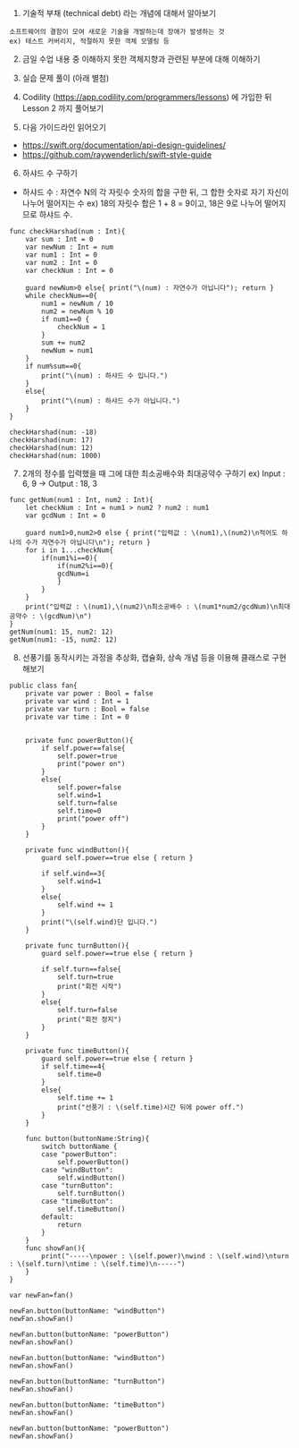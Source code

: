 1. 기술적 부채 (technical debt) 라는 개념에 대해서 알아보기
```
소프트웨어의 결함이 모여 새로운 기술을 개발하는데 장애가 발생하는 것
ex) 테스트 커버리지, 적절하지 못한 객체 모델링 등
```
2. 금일 수업 내용 중 이해하지 못한 객체지향과 관련된 부분에 대해 이해하기

3. 실습 문제 풀이 (아래 별첨)

4. Codility (https://app.codility.com/programmers/lessons) 에 가입한 뒤 Lesson 2 까지 풀어보기

5. 다음 가이드라인 읽어오기
- https://swift.org/documentation/api-design-guidelines/
- https://github.com/raywenderlich/swift-style-guide

6. 하샤드 수 구하기 
  - 하샤드 수 : 자연수 N의 각 자릿수 숫자의 합을 구한 뒤, 그 합한 숫자로 자기 자신이 나누어 떨어지는 수
  ex) 18의 자릿수 합은 1 + 8 = 9이고, 18은 9로 나누어 떨어지므로 하샤드 수.
```
func checkHarshad(num : Int){
	var sum : Int = 0
	var newNum : Int = num
	var num1 : Int = 0
	var num2 : Int = 0
	var checkNum : Int = 0
	
	guard newNum>0 else{ print("\(num) : 자연수가 아닙니다"); return }
	while checkNum==0{
		num1 = newNum / 10
		num2 = newNum % 10
		if num1==0 {
			checkNum = 1
		}
		sum += num2
		newNum = num1
	}
	if num%sum==0{	
		print("\(num) : 하샤드 수 입니다.")
	}
	else{
		print("\(num) : 하샤드 수가 아닙니다.")
	}
}
  
checkHarshad(num: -18)
checkHarshad(num: 17)
checkHarshad(num: 12)
checkHarshad(num: 1000)
```

7. 2개의 정수를 입력했을 때 그에 대한 최소공배수와 최대공약수 구하기
  ex) Input : 6, 9   ->  Output : 18, 3
```
func getNum(num1 : Int, num2 : Int){
	let checkNum : Int = num1 > num2 ? num2 : num1
	var gcdNum : Int = 0

	guard num1>0,num2>0 else { print("입력값 : \(num1),\(num2)\n적어도 하나의 수가 자연수가 아닙니다\n"); return }
	for i in 1...checkNum{
		if(num1%i==0){
			if(num2%i==0){
			gcdNum=i
			}
		}
	}
	print("입력값 : \(num1),\(num2)\n최소공배수 : \(num1*num2/gcdNum)\n최대공약수 : \(gcdNum)\n")
}
getNum(num1: 15, num2: 12)
getNum(num1: -15, num2: 12)
```
8. 선풍기를 동작시키는 과정을 추상화, 캡슐화, 상속 개념 등을 이용해 클래스로 구현해보기
```
public class fan{
    private var power : Bool = false
    private var wind : Int = 1
    private var turn : Bool = false
    private var time : Int = 0


    private func powerButton(){
        if self.power==false{
            self.power=true
            print("power on")
        }
        else{
            self.power=false
            self.wind=1
            self.turn=false
            self.time=0
            print("power off")
        }
    }

    private func windButton(){
        guard self.power==true else { return }

        if self.wind==3{
            self.wind=1
        }
        else{
            self.wind += 1
        }
        print("\(self.wind)단 입니다.")
    }

    private func turnButton(){
        guard self.power==true else { return }

        if self.turn==false{
            self.turn=true
            print("회전 시작")
        }
        else{
            self.turn=false
            print("회전 정지")
        }
    }

    private func timeButton(){
        guard self.power==true else { return }
        if self.time==4{
            self.time=0
        }
        else{
            self.time += 1
            print("선풍기 : \(self.time)시간 뒤에 power off.")
        }
    }

    func button(buttonName:String){
        switch buttonName {
        case "powerButton":
            self.powerButton()
        case "windButton":
            self.windButton()
        case "turnButton":
            self.turnButton()
        case "timeButton":
            self.timeButton()
        default:
            return
        }
    }
    func showFan(){
        print("-----\npower : \(self.power)\nwind : \(self.wind)\nturn : \(self.turn)\ntime : \(self.time)\n-----")
    }
}

var newFan=fan()

newFan.button(buttonName: "windButton")
newFan.showFan()

newFan.button(buttonName: "powerButton")
newFan.showFan()

newFan.button(buttonName: "windButton")
newFan.showFan()

newFan.button(buttonName: "turnButton")
newFan.showFan()

newFan.button(buttonName: "timeButton")
newFan.showFan()

newFan.button(buttonName: "powerButton")
newFan.showFan()
```
